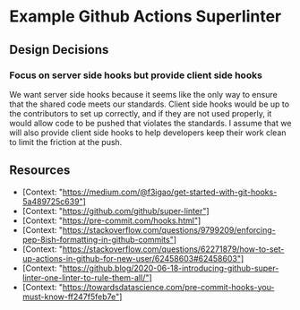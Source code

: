 # Example Github Actions Superlinter

## Design Decisions

### Focus on server side hooks but provide client side hooks
We want server side hooks because it seems like the only way to ensure that the shared code meets our standards. 
Client side hooks would be up to the contributors to set up correctly, and if they are not used properly, it would allow code to be pushed that violates the standards. 
I assume that we will also provide client side hooks to help developers keep their work clean to limit the friction at the push.

## Resources

* [Context: "https://medium.com/@f3igao/get-started-with-git-hooks-5a489725c639"]
* [Context: "https://github.com/github/super-linter"]
* [Context: "https://pre-commit.com/hooks.html"]
* [Context: "https://stackoverflow.com/questions/9799209/enforcing-pep-8ish-formatting-in-github-commits"]
* [Context: "https://stackoverflow.com/questions/62271879/how-to-set-up-actions-in-github-for-new-user/62458603#62458603"]
* [Context: "https://github.blog/2020-06-18-introducing-github-super-linter-one-linter-to-rule-them-all/"]
* [Context: "https://towardsdatascience.com/pre-commit-hooks-you-must-know-ff247f5feb7e"]

